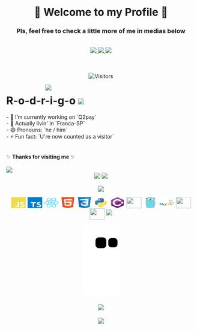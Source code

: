 <h1 align="center"> 🚀 Welcome to my Profile 🚀 </h1> 
<h3 align="center"> Pls, feel free to check a little more of me in medias below </h3>
<br />

<div align="center">
  <a href="https://github.com/R-o-d-r-i-g-o" target="_blank">
    <img align="center" src=https://img.shields.io/badge/github-%2324292e.svg?&style=for-the-badge&logo=github&logoColor=white style="margin-bottom: 5px;" /> 
  </a>
  <a href="https://www.linkedin.com/in/rodrigo-marques-ribeiro-98746b217/" target="_blank">
    <img align="center" src=https://img.shields.io/badge/linkedin-%231E77B5.svg?&style=for-the-badge&logo=linkedin&logoColor=white style="margin-bottom: 5px;" /> 
  </a>
  <a href = "mailto:rodrigomarqribeiro@gmail.com">
    <img align="center" src="https://img.shields.io/badge/Gmail-D14836?style=for-the-badge&logo=gmail&logoColor=white" target="_blank" style="margin-bottom: 5px;" target="_blank" />
  </a>

  <br /><br />
  ![Visitors](https://visitor-badge.glitch.me/badge?page_id=R-o-d-r-i-g-o&left_color=green&right_color=red)
</div>

<img src="https://raw.githubusercontent.com/MicaelliMedeiros/micaellimedeiros/master/image/computer-illustration.png" min-width="400px" max-width="400px" width="400px" align="right">

<h1> 
 R-o-d-r-i-g-o 
 <img 
src="https://camo.githubusercontent.com/e8e7b06ecf583bc040eb60e44eb5b8e0ecc5421320a92929ce21522dbc34c891/68747470733a2f2f6d656469612e67697068792e636f6d2f6d656469612f6876524a434c467a6361737252346961377a2f67697068792e676966"
  width="30px"
  data-canonical-src="https://media.giphy.com/media/hvRJCLFzcasrR4ia7z/giphy.gif"
  style="max-width: 100%;"
 />
</h1> 

<p align="left">
- 🔭 I’m currently working on `Q2pay` <br> 
- 📍 Actually livin' in `Franca-SP` <br>
- 😄 Pronouns: `he / him` <br>
- ⚡ Fun fact: `U're now counted as a visitor` <br> <br>

✨ **Thanks for visiting me** ✨
</p>
<img align="center" src="https://user-images.githubusercontent.com/73097560/115834477-dbab4500-a447-11eb-908a-139a6edaec5c.gif">

<div align="center">
  <img height="180em" src="https://github-readme-stats.vercel.app/api?username=R-o-d-r-i-g-o&show_icons=true&theme=tokyonight&include_all_commits=true&count_private=true" />
  <img height="180em" src="https://github-readme-stats.vercel.app/api/top-langs/?username=R-o-d-r-i-g-o&layout=compact&langs_count=7&theme=tokyonight" />
</div>

<p align="center">
  <a href="https://github.com/R-o-d-r-i-g-o">
    <img
      align="center"
      src="https://github-profile-trophy.vercel.app/?username=R-o-d-r-i-g-o&theme=tokyonight&no-frame=true&row=1&&margin-w=20&no-bg=true"
    />
  </a>
  </a>
</p>

<div align="center" style="display: inline_block" >
  <img align="center" height="30" width="40" src="https://raw.githubusercontent.com/devicons/devicon/master/icons/javascript/javascript-plain.svg" />
  <img align="center" height="30" width="40" src="https://raw.githubusercontent.com/devicons/devicon/master/icons/typescript/typescript-plain.svg" />
  <img align="center" height="30" width="40" src="https://raw.githubusercontent.com/devicons/devicon/master/icons/react/react-original.svg" />
  <img align="center" height="30" width="40" src="https://raw.githubusercontent.com/devicons/devicon/master/icons/html5/html5-original.svg" />
  <img align="center" height="30" width="40" src="https://raw.githubusercontent.com/devicons/devicon/master/icons/css3/css3-original.svg" />
  <img align="center" height="30" width="40" src="https://raw.githubusercontent.com/devicons/devicon/master/icons/python/python-original.svg" />
  <img align="center" height="30" width="40" src="https://raw.githubusercontent.com/devicons/devicon/master/icons/csharp/csharp-original.svg" />
  <img align="center" height="30" width="40" src="https://www.vectorlogo.zone/logos/git-scm/git-scm-icon.svg" />
  <img align="center" height="30" width="40" src="https://raw.githubusercontent.com/devicons/devicon/master/icons/go/go-original.svg" />
  <img align="center" height="30" width="40" src="https://raw.githubusercontent.com/devicons/devicon/master/icons/mysql/mysql-original-wordmark.svg" />
  <img align="center" height="30" width="40" src="https://profilinator.rishav.dev/skills-assets/linux-original.svg" />
  <img align="center" height="30" width="40" src="https://profilinator.rishav.dev/skills-assets/docker-original-wordmark.svg" />

  <img src="https://user-images.githubusercontent.com/73097560/115834477-dbab4500-a447-11eb-908a-139a6edaec5c.gif" />
 
  ![Snake animation](https://github.com/rafaballerini/rafaballerini/blob/output/github-contribution-grid-snake.svg)
  <br /><br />
  ![](https://quotes-github-readme.vercel.app/api?type=horizontal&theme=tokyonight)
  <br /><br />
  ![](https://github-readme-streak-stats.herokuapp.com/?user=R-o-d-r-i-g-o&theme=tokyonight&hide_border=false)
</div>
